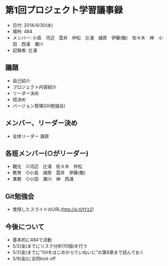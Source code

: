 # 第1回プロジェクト学習議事録

* 日付: 2014/4/30(水)
* 場所: 484
* メンバー: 小島　河辺　雲井　仲松　辻浦　諸原　伊藤(駿)　佐々木　神　小田　西浦　瀬川
* 記録者: 辻浦


## 議題

* 自己紹介
* プロジェクト内容紹介
* リーダー決め
* 班決め
* バージョン管理(Git勉強会)


## メンバー、リーダー決め

* 全体リーダー 諸原

## 各班メンバー(○がリーダー)

* 観光　○河辺　辻浦　佐々木　仲松
* 教育　○小島　諸原　雲井　伊藤(駿)
* 業務　○小田　瀬川　神　西浦


## Git勉強会

* 使用したスライドのURL(http://p.tl/tYz2)

## 今後について

* 基本的に484で活動
* 5/2(金)までにリスク分析(10個)を行う
* 5/2(金)までに”Gitをはじめからていねいに”の第8章まで読んでおく
* 5/9(金)に合同kick off